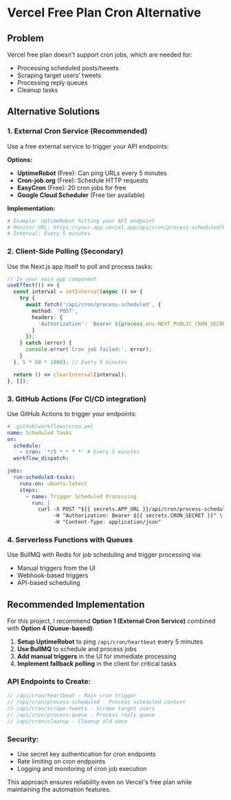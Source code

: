 # Vercel Free Plan Cron Alternative

## Problem
Vercel free plan doesn't support cron jobs, which are needed for:
- Processing scheduled posts/tweets
- Scraping target users' tweets
- Processing reply queues
- Cleanup tasks

## Alternative Solutions

### 1. External Cron Service (Recommended)
Use a free external service to trigger your API endpoints:

**Options:**
- **UptimeRobot** (Free): Can ping URLs every 5 minutes
- **Cron-job.org** (Free): Schedule HTTP requests
- **EasyCron** (Free): 20 cron jobs for free
- **Google Cloud Scheduler** (Free tier available)

**Implementation:**
```bash
# Example: UptimeRobot hitting your API endpoint
# Monitor URL: https://your-app.vercel.app/api/cron/process-scheduled?key=your_secret_key
# Interval: Every 5 minutes
```

### 2. Client-Side Polling (Secondary)
Use the Next.js app itself to poll and process tasks:

```typescript
// In your main app component
useEffect(() => {
  const interval = setInterval(async () => {
    try {
      await fetch('/api/cron/process-scheduled', {
        method: 'POST',
        headers: {
          'Authorization': `Bearer ${process.env.NEXT_PUBLIC_CRON_SECRET}`
        }
      });
    } catch (error) {
      console.error('Cron job failed:', error);
    }
  }, 5 * 60 * 1000); // Every 5 minutes

  return () => clearInterval(interval);
}, []);
```

### 3. GitHub Actions (For CI/CD integration)
Use GitHub Actions to trigger your endpoints:

```yaml
# .github/workflows/cron.yml
name: Scheduled Tasks
on:
  schedule:
    - cron: '*/5 * * * *' # Every 5 minutes
  workflow_dispatch:

jobs:
  run-scheduled-tasks:
    runs-on: ubuntu-latest
    steps:
      - name: Trigger Scheduled Processing
        run: |
          curl -X POST "${{ secrets.APP_URL }}/api/cron/process-scheduled" \
               -H "Authorization: Bearer ${{ secrets.CRON_SECRET }}" \
               -H "Content-Type: application/json"
```

### 4. Serverless Functions with Queues
Use BullMQ with Redis for job scheduling and trigger processing via:
- Manual triggers from the UI
- Webhook-based triggers
- API-based scheduling

## Recommended Implementation

For this project, I recommend **Option 1 (External Cron Service)** combined with **Option 4 (Queue-based)**:

1. **Setup UptimeRobot** to ping `/api/cron/heartbeat` every 5 minutes
2. **Use BullMQ** to schedule and process jobs
3. **Add manual triggers** in the UI for immediate processing
4. **Implement fallback polling** in the client for critical tasks

### API Endpoints to Create:
```typescript
// /api/cron/heartbeat - Main cron trigger
// /api/cron/process-scheduled - Process scheduled content
// /api/cron/scrape-tweets - Scrape target users
// /api/cron/process-queue - Process reply queue
// /api/cron/cleanup - Cleanup old data
```

### Security:
- Use secret key authentication for cron endpoints
- Rate limiting on cron endpoints
- Logging and monitoring of cron job execution

This approach ensures reliability even on Vercel's free plan while maintaining the automation features.